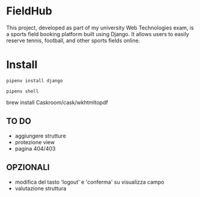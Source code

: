 # FieldHub
This project, developed as part of my university Web Technologies exam, is a sports field booking platform built using Django. It allows users to easily reserve tennis, football, and other sports fields online.

# Install

```
pipenv install django
```

```
pipenv shell
```


brew install Caskroom/cask/wkhtmltopdf


## TO DO
* aggiungere strutture
* protezione view
* pagina 404/403

## OPZIONALI
* modifica del tasto 'logout' e 'conferma' su visualizza campo
* valutazione struttura